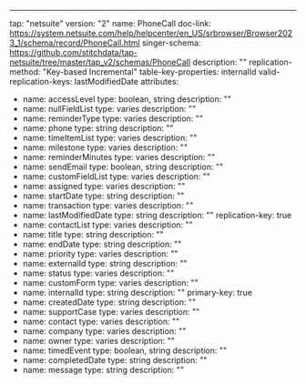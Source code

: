 ---
tap: "netsuite"
version: "2"
name: PhoneCall
doc-link: https://system.netsuite.com/help/helpcenter/en_US/srbrowser/Browser2023_1/schema/record/PhoneCall.html
singer-schema: https://github.com/stitchdata/tap-netsuite/tree/master/tap_v2/schemas/PhoneCall
description: ""
replication-method: "Key-based Incremental"
table-key-properties: internalId
valid-replication-keys: lastModifiedDate
attributes:
- name: accessLevel
  type: boolean, string
  description: ""
- name: nullFieldList
  type: varies
  description: ""
- name: reminderType
  type: varies
  description: ""
- name: phone
  type: string
  description: ""
- name: timeItemList
  type: varies
  description: ""
- name: milestone
  type: varies
  description: ""
- name: reminderMinutes
  type: varies
  description: ""
- name: sendEmail
  type: boolean, string
  description: ""
- name: customFieldList
  type: varies
  description: ""
- name: assigned
  type: varies
  description: ""
- name: startDate
  type: string
  description: ""
- name: transaction
  type: varies
  description: ""
- name: lastModifiedDate
  type: string
  description: ""
  replication-key: true
- name: contactList
  type: varies
  description: ""
- name: title
  type: string
  description: ""
- name: endDate
  type: string
  description: ""
- name: priority
  type: varies
  description: ""
- name: externalId
  type: string
  description: ""
- name: status
  type: varies
  description: ""
- name: customForm
  type: varies
  description: ""
- name: internalId
  type: string
  description: ""
  primary-key: true
- name: createdDate
  type: string
  description: ""
- name: supportCase
  type: varies
  description: ""
- name: contact
  type: varies
  description: ""
- name: company
  type: varies
  description: ""
- name: owner
  type: varies
  description: ""
- name: timedEvent
  type: boolean, string
  description: ""
- name: completedDate
  type: string
  description: ""
- name: message
  type: string
  description: ""
